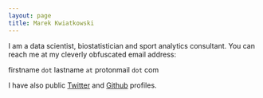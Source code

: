 ```yaml
---
layout: page
title: Marek Kwiatkowski
---
```


I am a data scientist, biostatistician and sport analytics
consultant. You can reach me at my cleverly obfuscated email address:

firstname `dot` lastname `at` protonmail `dot` com

I have also public <a href="https://twitter.com/statlurker">Twitter</a>
and <a href="https://github.com/huffyhenry">Github</a> profiles.
